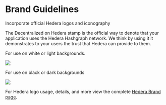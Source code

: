 # Brand Guidelines

Incorporate official Hedera logos and iconography

The Decentralized on Hedera stamp is the official way to denote that your application uses the Hedera Hashgraph network. We think by using it it demonstrates to your users the trust that Hedera can provide to them.

For use on white or light backgrounds.

![](<../.gitbook/assets/Built On Hedera \_ BLACK (1).png>)

For use on black or dark backgrounds

![](<../.gitbook/assets/Built On Hedera \_ WHITE\_Background (1) (1) (1) (1).png>)

For Hedera logo usage, details, and more view the complete [Hedera Brand page](https://hedera.com/brand).
